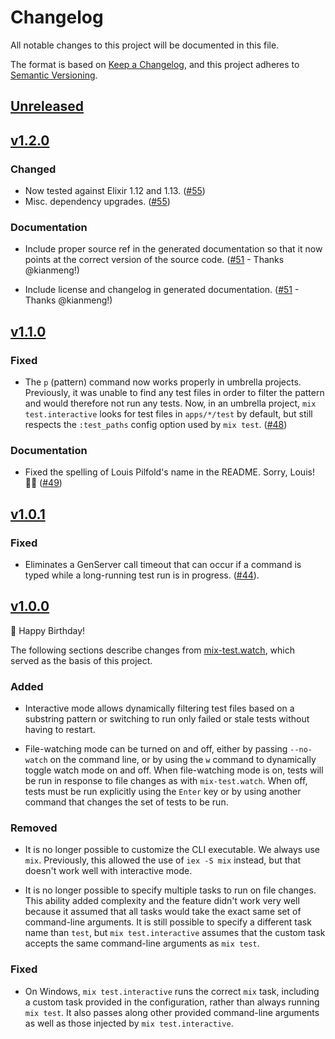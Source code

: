 # Changelog

All notable changes to this project will be documented in this file.

The format is based on [Keep a Changelog](https://keepachangelog.com/en/1.0.0/),
and this project adheres to [Semantic Versioning](https://semver.org/spec/v2.0.0.html).

## [Unreleased](https://github.com/influxdata/mix_test_interactive/compare/v1.2.0...HEAD)

## [v1.2.0](https://github.com/influxdata/mix_test_interactive/compare/v1.1.0...v1.2.0)

### Changed

- Now tested against Elixir 1.12 and 1.13. ([#55](https://github.com/influxdata/mix_test_interactive/pull/55))
- Misc. dependency upgrades. ([#55](https://github.com/influxdata/mix_test_interactive/pull/55))

### Documentation

- Include proper source ref in the generated documentation so that it now points at the correct version of the source code. ([#51](https://github.com/influxdata/mix_test_interactive/pull/51) - Thanks @kianmeng!)

- Include license and changelog in generated documentation. ([#51](https://github.com/influxdata/mix_test_interactive/pull/51) - Thanks @kianmeng!)

## [v1.1.0](https://github.com/influxdata/mix_test_interactive/compare/v1.0.1...v1.1.0)

### Fixed

- The `p` (pattern) command now works properly in umbrella projects. Previously, it was unable to find any test files in order to filter the pattern and would therefore not run any tests. Now, in an umbrella project, `mix test.interactive` looks for test files in `apps/*/test` by default, but still respects the `:test_paths` config option used by `mix test`. ([#48](https://github.com/influxdata/mix_test_interactive/pull/48))

### Documentation

- Fixed the spelling of Louis Pilfold's name in the README. Sorry, Louis! 🤦‍♂️ ([#49](https://github.com/influxdata/mix_test_interactive/pull/49))

## [v1.0.1](https://github.com/influxdata/mix_test_interactive/compare/v1.0.0...v1.0.1)

### Fixed

- Eliminates a GenServer call timeout that can occur if a command is typed while a long-running test run is in progress. ([#44](https://github.com/influxdata/mix_test_interactive/pull/44)).

## [v1.0.0](https://github.com/influxdata/mix_test_interactive/compare/14eb50c742a042de7bfc37c41b8af68d839eb443...v1.0.0)

🎉 Happy Birthday!

The following sections describe changes from [mix-test.watch](https://github.com/lpil/mix-test.watch), which served as the basis of this project.

### Added

- Interactive mode allows dynamically filtering test files based on a substring pattern or switching to run only failed or stale tests without having to restart.

- File-watching mode can be turned on and off, either by passing `--no-watch` on the command line, or by using the `w` command to dynamically toggle watch mode on and off. When file-watching mode is on, tests will be run in response to file changes as with `mix-test.watch`. When off, tests must be run explicitly using the `Enter` key or by using another command that changes the set of tests to be run.

### Removed

- It is no longer possible to customize the CLI executable. We always use `mix`. Previously, this allowed the use of `iex -S mix` instead, but that doesn't work well with interactive mode.

- It is no longer possible to specify multiple tasks to run on file changes. This ability added complexity and the feature didn't work very well because it assumed that all tasks would take the exact same set of command-line arguments. It is still possible to specify a different task name than `test`, but `mix test.interactive` assumes that the custom task accepts the same command-line arguments as `mix test`.

### Fixed

- On Windows, `mix test.interactive` runs the correct `mix` task, including a custom task provided in the configuration, rather than always running `mix test`. It also passes along other provided command-line arguments as well as those injected by `mix test.interactive`.

